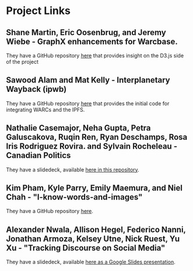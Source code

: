 # Project Links

## Shane Martin, Eric Oosenbrug, and Jeremy Wiebe - GraphX enhancements for Warcbase.

They have a GitHub repository [here](https://github.com/shamrt/link-structure) that provides insight on the D3.js side of the project

## Sawood Alam and Mat Kelly - Interplanetary Wayback (ipwb)

They have a GitHub repository [here](https://github.com/oduwsdl/ipwb) that provides the initial code for integrating WARCs and the IPFS.

## Nathalie Casemajor, Neha Gupta, Petra Galuscakova, Ruqin Ren, Ryan Deschamps, Rosa Iris Rodriguez Rovira. and Sylvain Rocheleau - Canadian Politics

They have a slidedeck, available [here in this repository](https://github.com/web-archive-group/hackathon/blob/master/Projects/Canadian-Politics_NUAGES.pdf). 

## Kim Pham, Kyle Parry, Emily Maemura, and Niel Chah - "I-know-words-and-images"

They have a GitHub repository [here](https://github.com/nchah/i-know-words-and-images).

## Alexander Nwala, Allison Hegel, Federico Nanni, Jonathan Armoza, Kelsey Utne, Nick Ruest, Yu Xu - "Tracking Discourse on Social Media"

They have a slidedeck, available [here as a Google Slides presentation](https://docs.google.com/presentation/d/1Q6vZdLbOS98kRLQv3hPQeXj77jO-PGdPN_CzupWOYGA/edit#slide=id.p). 
